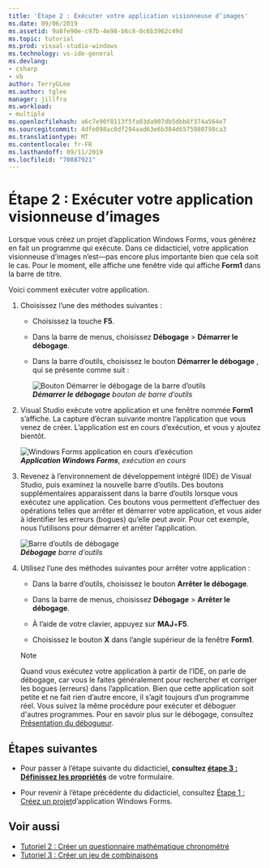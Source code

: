 ```yaml
---
title: 'Étape 2 : Exécuter votre application visionneuse d’images'
ms.date: 09/06/2019
ms.assetid: 9a8fe90e-c97b-4e98-b6c8-0c6b3962c49d
ms.topic: tutorial
ms.prod: visual-studio-windows
ms.technology: vs-ide-general
ms.devlang:
- csharp
- vb
author: TerryGLee
ms.author: tglee
manager: jillfra
ms.workload:
- multiple
ms.openlocfilehash: a6c7e90f8113f5fa03da907db5dbb8f374a564e7
ms.sourcegitcommit: 4dfe098ac0df294aad63e6b384d6575980798ca3
ms.translationtype: MT
ms.contentlocale: fr-FR
ms.lasthandoff: 09/11/2019
ms.locfileid: "70887921"
---
```

# <a name="step-2-run-your-picture-viewer-app"></a>Étape 2 : Exécuter votre application visionneuse d’images

Lorsque vous créez un projet d’application Windows Forms, vous générez en fait un programme qui exécute. Dans ce didacticiel, votre application visionneuse d’images n’est&mdash;pas encore plus importante bien que cela soit le cas. Pour le moment, elle affiche une fenêtre vide qui affiche **Form1** dans la barre de titre.

Voici comment exécuter votre application. 

1. Choisissez l’une des méthodes suivantes :

    - Choisissez la touche **F5**.

    - Dans la barre de menus, choisissez **Débogage** > **Démarrer le débogage**.

    - Dans la barre d’outils, choisissez le bouton **Démarrer le débogage** , qui se présente comme suit :

      ![Bouton Démarrer le débogage de la barre d’outils](../ide/media/express_icondebug.png)<br>
      ***Démarrer le débogage*** *bouton de barre d’outils*

1. Visual Studio exécute votre application et une fenêtre nommée **Form1** s’affiche. La capture d’écran suivante montre l’application que vous venez de créer. L’application est en cours d’exécution, et vous y ajoutez bientôt.

     ![Windows Forms application en cours d’exécution](../ide/media/express_firstrun.png)<br>
***Application Windows Forms***, *exécution en cours*

1. Revenez à l’environnement de développement intégré (IDE) de Visual Studio, puis examinez la nouvelle barre d’outils. Des boutons supplémentaires apparaissent dans la barre d’outils lorsque vous exécutez une application. Ces boutons vous permettent d’effectuer des opérations telles que arrêter et démarrer votre application, et vous aider à identifier les erreurs (bogues) qu’elle peut avoir. Pour cet exemple, nous l’utilisons pour démarrer et arrêter l’application.

     ![Barre d’outils de débogage](../ide/media/express_debugtoolbar.png)<br>
***Débogage*** *barre d’outils*

1. Utilisez l’une des méthodes suivantes pour arrêter votre application :

    - Dans la barre d’outils, choisissez le bouton **Arrêter le débogage**.

    - Dans la barre de menus, choisissez **Débogage** > **Arrêter le débogage**.

    - À l’aide de votre clavier, appuyez sur **MAJ**+**F5**.

    - Choisissez le bouton **X** dans l’angle supérieur de la fenêtre **Form1**.

    > [!NOTE]
    > Quand vous exécutez votre application à partir de l’IDE, on parle de débogage, car vous le faites généralement pour rechercher et corriger les bogues (erreurs) dans l’application. Bien que cette application soit petite et ne fait rien d’autre encore, il s’agit toujours d’un programme réel. Vous suivez la même procédure pour exécuter et déboguer d'autres programmes. Pour en savoir plus sur le débogage, consultez [Présentation du débogueur](../debugger/debugger-feature-tour.md).

## <a name="next-steps"></a>Étapes suivantes

* Pour passer à l’étape suivante du didacticiel, **consultez [étape 3 : Définissez les propriétés](../ide/step-3-set-your-form-properties.md)** de votre formulaire.

* Pour revenir à l’étape précédente du didacticiel, consultez [Étape 1 : Créez un projet](../ide/step-1-create-a-windows-forms-application-project.md)d’application Windows Forms.

## <a name="see-also"></a>Voir aussi

* [Tutoriel 2 : Créer un questionnaire mathématique chronométré](tutorial-2-create-a-timed-math-quiz.md)
* [Tutoriel 3 : Créer un jeu de combinaisons](tutorial-3-create-a-matching-game.md)

